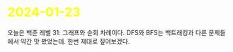 # <span style="color:yellow">2024-01-23</span>

오늘은 백준 레벨 31: 그래프와 순회 차례이다.
DFS와 BFS는 백트래킹과 다른 문제들에서 약간 맛 봤었는데. 한번 제대로 짚어보겠다.

